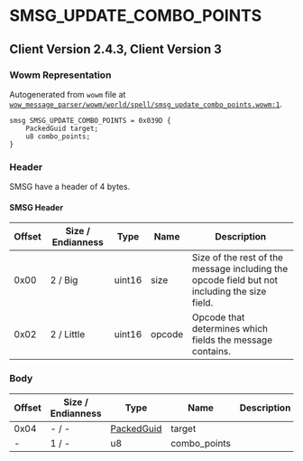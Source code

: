 # SMSG_UPDATE_COMBO_POINTS

## Client Version 2.4.3, Client Version 3

### Wowm Representation

Autogenerated from `wowm` file at [`wow_message_parser/wowm/world/spell/smsg_update_combo_points.wowm:1`](https://github.com/gtker/wow_messages/tree/main/wow_message_parser/wowm/world/spell/smsg_update_combo_points.wowm#L1).
```rust,ignore
smsg SMSG_UPDATE_COMBO_POINTS = 0x039D {
    PackedGuid target;
    u8 combo_points;
}
```
### Header

SMSG have a header of 4 bytes.

#### SMSG Header

| Offset | Size / Endianness | Type   | Name   | Description |
| ------ | ----------------- | ------ | ------ | ----------- |
| 0x00   | 2 / Big           | uint16 | size   | Size of the rest of the message including the opcode field but not including the size field.|
| 0x02   | 2 / Little        | uint16 | opcode | Opcode that determines which fields the message contains.|

### Body

| Offset | Size / Endianness | Type | Name | Description | Comment |
| ------ | ----------------- | ---- | ---- | ----------- | ------- |
| 0x04 | - / - | [PackedGuid](../spec/packed-guid.md) | target |  |  |
| - | 1 / - | u8 | combo_points |  |  |

